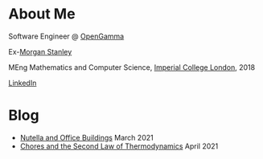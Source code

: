 # About Me

Software Engineer @ [OpenGamma](https://opengamma.com/)

Ex-[Morgan Stanley](https://www.morganstanley.com/)

MEng Mathematics and Computer Science, [Imperial College London](https://www.imperial.ac.uk/), 2018

[LinkedIn](https://www.linkedin.com/in/vaibhavkrishnakumar/)

# Blog
*  [Nutella and Office Buildings](blog/nutella_office_buildings)
   March 2021
*  [Chores and the Second Law of Thermodynamics](blog/chores_entropy)
   April 2021
